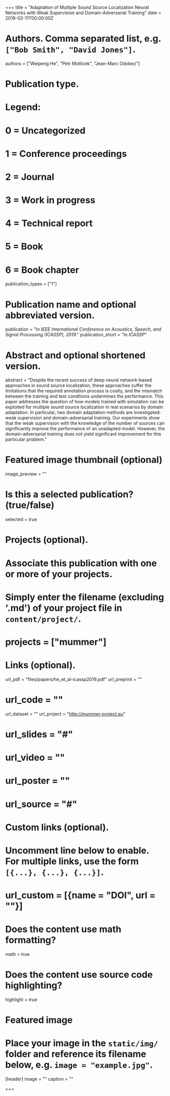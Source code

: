 +++
title = "Adaptation of Multiple Sound Source Localization Neural Networks with Weak Supervision and Domain-Adversarial Training"
date = 2019-02-11T00:00:00Z

# Authors. Comma separated list, e.g. `["Bob Smith", "David Jones"]`.
authors = ["Weipeng He", "Petr Motlicek", "Jean-Marc Odobez"]

# Publication type.
# Legend:
# 0 = Uncategorized
# 1 = Conference proceedings
# 2 = Journal
# 3 = Work in progress
# 4 = Technical report
# 5 = Book
# 6 = Book chapter
publication_types = ["1"]

# Publication name and optional abbreviated version.
publication = "In *IEEE International Conference on Acoustics, Speech, and Signal Processing (ICASSP), 2019*."
publication_short = "In *ICASSP*"

# Abstract and optional shortened version.
abstract = "Despite the recent success of deep neural network-based approaches in sound source localization, these approaches suffer the limitations that the required annotation process is costly, and the mismatch between the training and test conditions undermines the performance. This paper addresses the question of how models trained with simulation can be exploited for multiple sound source localization in real scenarios by domain adaptation. In particular, two domain adaptation methods are investigated: weak supervision and domain-adversarial training. Our experiments show that the weak supervision with the knowledge of the number of sources can significantly improve the performance of an unadapted model. However, the domain-adversarial training does not yield significant improvement for this particular problem."

# Featured image thumbnail (optional)
image_preview = ""

# Is this a selected publication? (true/false)
selected = true

# Projects (optional).
#   Associate this publication with one or more of your projects.
#   Simply enter the filename (excluding '.md') of your project file in `content/project/`.
# projects = ["mummer"]

# Links (optional).
url_pdf = "files/papers/he_et_al-icassp2019.pdf"
url_preprint = ""
# url_code = ""
url_dataset = ""
url_project = "http://mummer-project.eu"
# url_slides = "#"
# url_video = ""
# url_poster = ""
# url_source = "#"

# Custom links (optional).
#   Uncomment line below to enable. For multiple links, use the form `[{...}, {...}, {...}]`.
# url_custom = [{name = "DOI", url = ""}]

# Does the content use math formatting?
math = true

# Does the content use source code highlighting?
highlight = true

# Featured image
# Place your image in the `static/img/` folder and reference its filename below, e.g. `image = "example.jpg"`.
[header]
image = ""
caption = ""

+++

